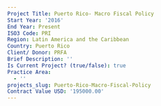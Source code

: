 ```yaml
---
Project Title: Puerto Rico- Macro Fiscal Policy
Start Year: '2016'
End Year: Present
ISO3 Code: PRI
Region: Latin America and the Caribbean
Country: Puerto Rico
Client/ Donor: PRFA
Brief Description: ''
Is Current Project? (true/false): true
Practice Area:
  - ''
projects_slug: Puerto-Rico-Macro-Fiscal-Policy
Contract Value USD: '195000.00'
---
```


